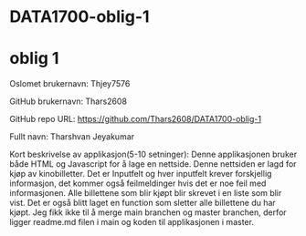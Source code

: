 # DATA1700-oblig-1
oblig 1
=======
Oslomet brukernavn: Thjey7576

GitHub brukernavn: Thars2608

GitHub repo URL: https://github.com/Thars2608/DATA1700-oblig-1

Fullt navn: Tharshvan Jeyakumar

Kort beskrivelse av applikasjon(5-10 setninger):
Denne applikasjonen bruker både HTML og Javascript for å lage en nettside.
Denne nettsiden er lagd for kjøp av kinobilletter.
Det er Inputfelt og hver inputfelt krever forskjellig informasjon, det kommer også feilmeldinger hvis det er noe feil med informasjonen.
Alle billettene som blir kjøpt blir skrevet i en liste som blir vist.
Det er også blitt laget en function som sletter alle billettene du har kjøpt.
Jeg fikk ikke til å merge main branchen og master branchen, derfor ligger readme.md filen i main og koden til applikasjonen i master.

